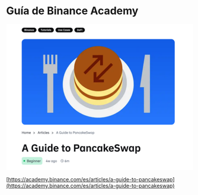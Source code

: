 # Guía de Binance Academy

![](../.gitbook/assets/image%20%286%29.png)

[https://academy.binance.com/es/articles/a-guide-to-pancakeswap](https://academy.binance.com/es/articles/a-guide-to-pancakeswap)


